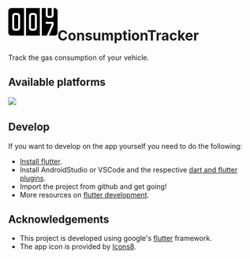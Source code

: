 <img align="left" src="assets/icons8-odometer-100.png" alt="app icon">

# ConsumptionTracker

Track the gas consumption of your vehicle.

## Available platforms

<img src="https://upload.wikimedia.org/wikipedia/commons/d/d7/Android_robot.svg" width="100">

## Develop

If you want to develop on the app yourself you need to do the following:

* [Install flutter](https://flutter.dev/docs/get-started/install).
* Install AndroidStudio or VSCode and the respective [dart and flutter plugins](https://flutter.dev/docs/get-started/editor).
* Import the project from github and get going!
* More resources on [flutter development](https://flutter.dev).

## Acknowledgements
* This project is developed using google's [flutter](https://flutter.dev/) framework.
* The app icon is provided by [Icons8](https://icons8.com/icons/set/odometer).
